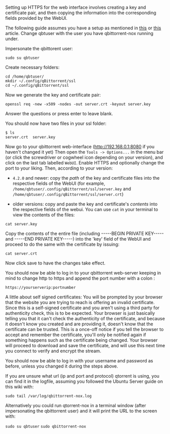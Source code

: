 Setting up HTTPS for the web interface involves creating a key and certificate pair, and then copying the information into the corresponding fields provided by the WebUI.

The following guide assumes you have a setup as mentioned in [this](https://github.com/qbittorrent/qBittorrent/wiki/Setting-up-qBittorrent-on-Ubuntu-server-as-daemon-with-Web-interface-(14.04-and-older)) or [this](https://github.com/qbittorrent/qBittorrent/wiki/Setting-up-qBittorrent-on-Ubuntu-server-as-daemon-with-Web-interface-(15.04-and-newer)) article. Change qbtuser with the user you have qbittorrent-nox running under.


Impersonate the qbittorent user:

`sudo su qbtuser`

Create necessary folders:
```
cd /home/qbtuser/
mkdir ~/.config/qBittorrent/ssl
cd ~/.config/qBittorrent/ssl
```
Now we generate the key and certificate pair:

`openssl req -new -x509 -nodes -out server.crt -keyout server.key`

Answer the questions or press enter to leave blank.


You should now have two files in your ssl folder:
```
$ ls
server.crt  server.key
```
Now go to your qbittorrent web-interface (http://192.168.0.1:8080 if you haven't changed it yet) Then open the `Tools -> Options...` in the menu bar (or click the screwdriver or cogwheel icon depending on your version), and click on the last tab labelled `WebUI`. Enable HTTPS and optionally change the port to your liking.
Then, according to your version:

- `4.2.0` and newer: copy the _path_ of the key and certificate files into the respective fields of the WebUI (for example, `/home/qbtuser/.config/qBittorrent/ssl/server.key` and `/home/qbtuser/.config/qBittorrent/ssl/server.crt`)

- older versions: copy and paste the key and certificate's _contents_ into the respective fields of the webui. You can use `cat` in your terminal to view the contents of the files:
```
cat server.key
```
Copy the contents of the entire file (including -----BEGIN PRIVATE KEY----- and -----END PRIVATE KEY-----)
into the 'key' field of the WebUI and proceed to do the same with the certificate by issuing:
```
cat server.crt
```

Now click save to have the changes take effect.

You should now be able to log in to your qbittorrent web-server keeping in mind to change http to https and append the port number with a colon :

```
https://yourserverip:portnumber
```

A little about self signed certificates: You will be prompted by your browser that the website you are trying to reach is offering an invalid certificate. Since this is a self-signed certificate and you aren't using a third party for authenticity check, this is to be expected. Your browser is just basically telling you that it can't check the authenticity of the certificate, and because it doesn't know you created and are providing it, doesn't know that the certificate can be trusted. This is a once-off notice if you tell the browser to accept and remember the certificate, you'll only be notified again if something happens such as the certificate being changed. Your browser will proceed to download and save the certificate, and will use this next time you connect to verify and encrypt the stream.

You should now be able to log in with your username and password as before, unless you changed it during the steps above.

If you are unsure what url (ip and port and protocol) qtorrent is using, you can find it in the logfile, assuming you followed the Ubuntu Server guide on this wiki with:

`sudo tail /var/log/qbittorrent-nox.log`

Alternatively you could run qtorrent-nox in a terminal window (after impersonating the qbittorrent user) and it will print the URL to the screen with:

`sudo su qbtuser`
`sudo qbittorrent-nox`

